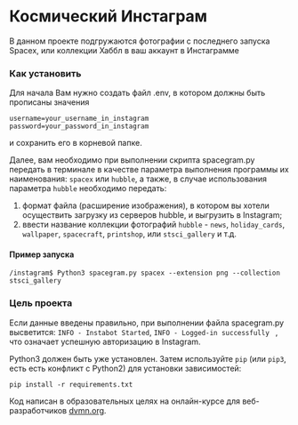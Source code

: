 # Космический Инстаграм

В данном проекте подгружаются фотографии с последнего запуска Spacex, или коллекции Хаббл в ваш аккаунт в Инстаграмме

### Как установить

Для начала Вам нужно создать файл .env, в котором должны быть прописаны значения
```Python3
username=your_username_in_instagram
password=your_password_in_instagram
```
и сохранить его в корневой папке.

Далее, вам необходимо при выполнении скрипта spacegram.py передать в терминале в качестве параметра выполнения программы их наименования: `spacex` или `hubble`, а также, в случае использования параметра `hubble` необходимо передать:
1. формат файла (расширение изображения), в котором вы хотели осуществить загрузку из серверов hubble, и выгрузить в Instagram;
2. ввести название коллекции фотографий `hubble` - `news`, `holiday_cards`, `wallpaper`, `spacecraft`, `printshop`, или `stsci_gallery` и т.д.

#### Пример запуска

```#
/instagram$ Python3 spacegram.py spacex --extension png --collection stsci_gallery
```
### Цель проекта

Если данные введены правильно, при выполнении файла spacegram.py высветится: `INFO - Instabot Started`, `INFO - Logged-in successfully `
, что означает успешную авторизацию в Instagram.

Python3 должен быть уже установлен.
Затем используйте `pip` (или `pip3`, есть есть конфликт с Python2) для установки зависимостей:
```
pip install -r requirements.txt
```


Код написан в образовательных целях на онлайн-курсе для веб-разработчиков [dvmn.org](https://dvmn.org/).
